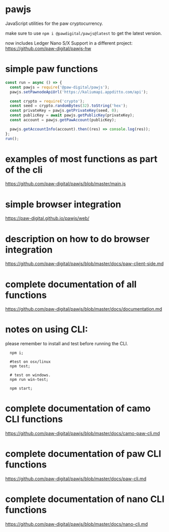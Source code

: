 # pawjs

JavaScript utilities for the paw cryptocurrency.

make sure to use `npm i @pawdigital/pawjs@latest` to get the latest version.

now includes Ledger Nano S/X Support in a different project:
    https://github.com/paw-digital/pawjs-hw

# simple paw functions

```js
const run = async () => {
  const pawjs = require('@paw-digital/pawjs');
  pawjs.setPawnodeApiUrl('https://kaliumapi.appditto.com/api');

  const crypto = require('crypto');
  const seed = crypto.randomBytes(32).toString('hex');
  const privateKey = pawjs.getPrivateKey(seed, 0);
  const publicKey = await pawjs.getPublicKey(privateKey);
  const account = pawjs.getPawAccount(publicKey);

  pawjs.getAccountInfo(account).then((res) => console.log(res));
};
run();
```

# examples of most functions as part of the cli

  <https://github.com/paw-digital/pawjs/blob/master/main.js>

# simple browser integration

  https://paw-digital.github.io/pawjs/web/

# description on how to do browser integration

  <https://github.com/paw-digital/pawjs/blob/master/docs/paw-client-side.md>

# complete documentation of all functions

  <https://github.com/paw-digital/pawjs/blob/master/docs/documentation.md>

# notes on using CLI:
  please remember to install and test before running the CLI.
```
  npm i;

  #test on osx/linux
  npm test;

  # test on windows.
  npm run win-test;

  npm start;
```

# complete documentation of camo CLI functions

  <https://github.com/paw-digital/pawjs/blob/master/docs/camo-paw-cli.md>

# complete documentation of paw CLI functions

  <https://github.com/paw-digital/pawjs/blob/master/docs/paw-cli.md>

# complete documentation of nano CLI functions

  <https://github.com/paw-digital/pawjs/blob/master/docs/nano-cli.md>

